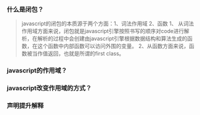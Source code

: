### 什么是闭包？
> javascript的闭包的本质源于两个方面：1、词法作用域 2、函数
1、 从词法作用域方面来说，闭包就是javascript引擎按照书写的顺序对code进行解析，在解析的过程中会创建由javascript引擎根据数据结构和算法生成的函数，在这个函数中内部函数可以访问外围的变量。
2、从函数方面来说，函数被当作值返回，也就是所谓的first class。
### javascript的作用域？
### javascript改变作用域的方式？
### 声明提升解释
